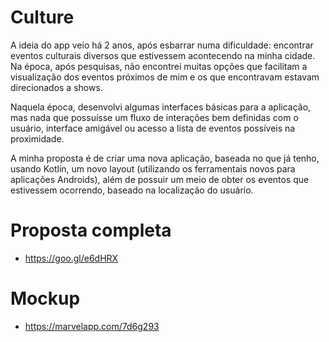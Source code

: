 # Culture

A ideia do app veio há 2 anos, após esbarrar numa dificuldade: encontrar eventos culturais diversos que estivessem acontecendo na minha cidade. Na época, após pesquisas, não encontrei muitas opções que facilitam a visualização dos eventos próximos de mim e os que encontravam estavam direcionados a shows.
  
Naquela época, desenvolvi algumas interfaces básicas para a aplicação, mas nada que possuísse um fluxo de interações bem definidas com o usuário, interface amigável ou acesso a lista de eventos possíveis na proximidade.

A minha proposta é de criar uma nova aplicação, baseada no que já tenho, usando Kotlin, um novo layout (utilizando os ferramentais novos para aplicações Androids), além de possuir um meio de obter os eventos que estivessem ocorrendo, baseado na localização do usuário.

# Proposta completa

- https://goo.gl/e6dHRX

# Mockup

- https://marvelapp.com/7d6g293
